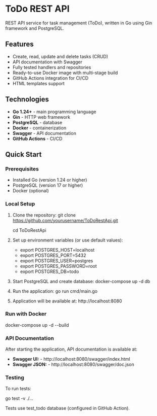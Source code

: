 # ToDo REST API

REST API service for task management (ToDo), written in Go using Gin framework and PostgreSQL.

## Features

- Create, read, update and delete tasks (CRUD)
- API documentation with Swagger
- Fully tested handlers and repositories
- Ready-to-use Docker image with multi-stage build
- GitHub Actions integration for CI/CD
- HTML templates support

## Technologies

- **Go 1.24+** - main programming language
- **Gin** - HTTP web framework
- **PostgreSQL** - database
- **Docker** - containerization
- **Swagger** - API documentation
- **GitHub Actions** - CI/CD

## Quick Start

### Prerequisites

- Installed Go (version 1.24 or higher)
- PostgreSQL (version 17 or higher)
- Docker (optional)

### Local Setup

1. Clone the repository:
   git clone https://github.com/yourusername/ToDoRestApi.git

   cd ToDoRestApi

2. Set up environment variables (or use default values):
    - export POSTGRES_HOST=localhost
    - export POSTGRES_PORT=5432
    - export POSTGRES_USER=postgres
    - export POSTGRES_PASSWORD=root
    - export POSTGRES_DB=todo

3. Start PostgreSQL and create database:
    docker-compose up -d db

4. Run the application:
    go run cmd/main.go

5. Application will be available at: http://localhost:8080

### Run with Docker

docker-compose up -d --build

### API Documentation
After starting the application, API documentation is available at:
- **Swagger UI:** - http://localhost:8080/swagger/index.html
- **Swagger JSON:** - http://localhost:8080/swagger/doc.json

### Testing
To run tests:

go test -v ./...

Tests use test_todo database (configured in GitHub Action).

